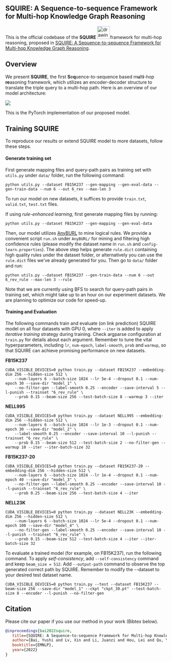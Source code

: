 ## SQUIRE: A Sequence-to-sequence Framework for Multi-hop Knowledge Graph Reasoning

This is the official codebase of the **SQUIRE** <img src="figs/squire.gif" alt="drawing" width="40"/>framework for multi-hop reasoning, proposed in [SQUIRE: A Sequence-to-sequence Framework for Multi-hop Knowledge Graph Reasoning](https://arxiv.org/abs/2201.06206).

## Overview
We present **SQUIRE**, the first **S**e**q**uence-to-sequence based m**u**lt**i**-hop **re**asoning framework, which utilizes an encoder-decoder structure to translate the triple query to a multi-hop path. Here is an overview of our model architecture:

![](figs/model.png)

This is the PyTorch implementation of our proposed model.

## Training SQUIRE
To reproduce our results or extend SQUIRE model to more datasets, follow these steps.

#### Generate training set
First generate mapping files and query-path pairs as training set with `utils.py` under `data/` folder, run the following command:
```
python utils.py --dataset FB15K237 --gen-mapping --gen-eval-data --gen-train-data --num 6 --out 6_rev --max-len 3
```
To run our model on new datasets, it suffices to provide `train.txt`, `valid.txt`, `test.txt` files.

If using *rule-enhanced learning*, first generate mapping files by running:
```
python utils.py --dataset FB15K237 --gen-mapping --gen-eval-data
```
Then, our model utilizes [AnyBURL](https://web.informatik.uni-mannheim.de/AnyBURL/) to mine logical rules. We provide a convenient script `run.sh` under `AnyBURL/` for mining and filtering high confidence rules (please modify the dataset name in `run.sh` and `config-learn.properties`). The above step helps generate `rule.dict` containing high quality rules under the dataset folder, or alternatively you can use the `rule.dict` files we've already generated for you. Then go to `data/` folder and run:
```
python utils.py --dataset FB15K237 --gen-train-data --num 6 --out 6_rev_rule --max-len 3 --rule
```
Note that we are currently using BFS to search for query-path pairs in training set, which might take up to an hour on our experiment datasets. We are planning to optimize our code for speed-up.

#### Training and Evaluation
The following commands train and evaluate (on link prediction) SQUIRE model on all four datasets with GPU 0, where `--iter` is added to apply *iterative training* strategy during training. Check argparse configuration at `train.py` for details about each argument.
Remember to tune the vital hyperparameters, including `lr`, `num-epoch`, `label-smooth`, `prob` and `warmup`, so that SQUIRE can achieve promising performance on new datasets.

**FB15K237**
```
CUDA_VISIBLE_DEVICES=0 python train.py --dataset FB15K237 --embedding-dim 256 --hidden-size 512 \
    --num-layers 6 --batch-size 1024 --lr 5e-4 --dropout 0.1 --num-epoch 30 --save-dir "model_1" \ 
    --no-filter-gen --label-smooth 0.25 --encoder --save-interval 5 --l-punish --trainset "6_rev_rule" \ 
    --prob 0.15 --beam-size 256 --test-batch-size 8 --warmup 3 --iter
```

**NELL995**
```
CUDA_VISIBLE_DEVICES=0 python train.py --dataset NELL995 --embedding-dim 256 --hidden-size 512 \
    --num-layers 6 --batch-size 1024 --lr 1e-3 --dropout 0.1 --num-epoch 30 --save-dir "model_2" \
    --label-smooth 0.25 --encoder --save-interval 10 --l-punish --trainset "6_rev_rule" \
    --prob 0.15 --beam-size 512 --test-batch-size 2 --no-filter-gen --warmup 10 --iter --iter-batch-size 32
```

**FB15K237-20**
```
CUDA_VISIBLE_DEVICES=0 python train.py --dataset FB15K237-20 --embedding-dim 256 --hidden-size 512 \
    --num-layers 6 --batch-size 1024 --lr 1e-4 --dropout 0.1 --num-epoch 40 --save-dir "model_3" \
    --no-filter-gen --label-smooth 0.25 --encoder --save-interval 10 --l-punish --trainset "6_rev_rule" \
    --prob 0.25 --beam-size 256 --test-batch-size 4 --iter
```

**NELL23K**
```
CUDA_VISIBLE_DEVICES=0 python train.py --dataset NELL23K --embedding-dim 256 --hidden-size 512 \
    --num-layers 6 --batch-size 1024 --lr 5e-4 --dropout 0.1 --num-epoch 100 --save-dir "model_4" \
    --no-filter-gen --label-smooth 0.25 --encoder --save-interval 10 --l-punish --trainset "6_rev_rule" \
    --prob 0.15 --beam-size 512 --test-batch-size 4 --iter --iter-batch-size 32
```

To evaluate a trained model (for example, on FB15K237), run the following command. To apply *self-consistency*, add `--self-consistency` command and keep `beam_size = 512`. Add `--output-path` command to observe the top generated correct path by SQUIRE. Remember to modify the --dataset to your desired test dataset name.
```
CUDA_VISIBLE_DEVICES=0 python train.py --test --dataset FB15K237 --beam-size 256 --save-dir "model_1" --ckpt "ckpt_30.pt" --test-batch-size 8 --encoder --l-punish --no-filter-gen
```

## Citation

Please cite our paper if you use our method in your work (Bibtex below).

```bibtex
@inproceedings{bai2022squire,
   title={SQUIRE: A Sequence-to-sequence Framework for Multi-hop Knowledge Graph Reasoning},
   author={Bai, Yushi and Lv, Xin and Li, Juanzi and Hou, Lei and Qu, Yincen and Dai, Zelin and Xiong, Feiyu},
   booktitle={EMNLP},
   year={2022}
}
```
